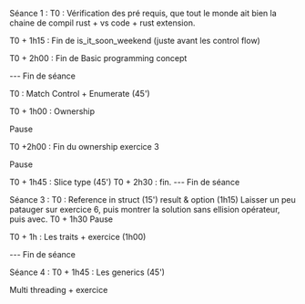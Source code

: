 Séance 1 : 
T0 :
Vérification des pré requis, que tout le monde ait bien la chaine de compil rust + vs code + rust extension.

T0 + 1h15 : Fin de is_it_soon_weekend (juste avant les control flow)

T0 + 2h00 : Fin de Basic programming concept

--- Fin de séance

T0 : Match Control + Enumerate (45')

T0 + 1h00 : Ownership

Pause

T0 +2h00 : Fin du ownership exercice 3

Pause

T0 + 1h45 : Slice type (45')
T0 + 2h30 : fin.
--- Fin de séance

Séance 3 : 
T0 : Reference in struct (15')
result & option (1h15)
Laisser un peu patauger sur exercice 6, puis montrer la solution sans ellision opérateur, puis avec.
T0 + 1h30 Pause

T0 + 1h : Les traits + exercice (1h00)

--- Fin de séance

Séance 4 : 
T0 + 1h45 : Les generics (45')

Multi threading + exercice

